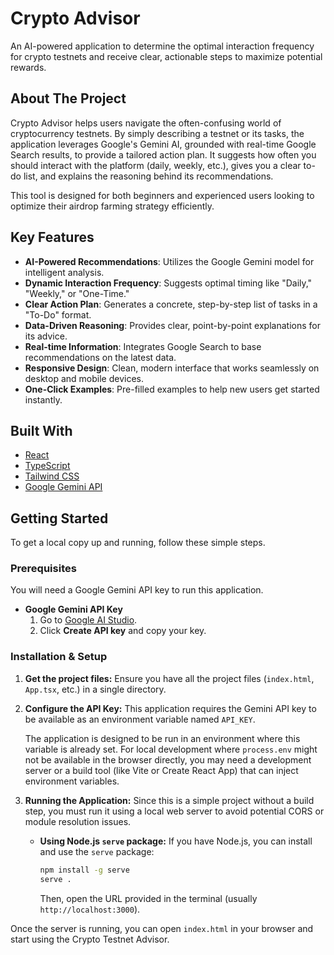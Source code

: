# Crypto Advisor

An AI-powered application to determine the optimal interaction frequency for crypto testnets and receive clear, actionable steps to maximize potential rewards.

## About The Project

Crypto Advisor helps users navigate the often-confusing world of cryptocurrency testnets. By simply describing a testnet or its tasks, the application leverages Google's Gemini AI, grounded with real-time Google Search results, to provide a tailored action plan. It suggests how often you should interact with the platform (daily, weekly, etc.), gives you a clear to-do list, and explains the reasoning behind its recommendations.

This tool is designed for both beginners and experienced users looking to optimize their airdrop farming strategy efficiently.

## Key Features

- **AI-Powered Recommendations**: Utilizes the Google Gemini model for intelligent analysis.
- **Dynamic Interaction Frequency**: Suggests optimal timing like "Daily," "Weekly," or "One-Time."
- **Clear Action Plan**: Generates a concrete, step-by-step list of tasks in a "To-Do" format.
- **Data-Driven Reasoning**: Provides clear, point-by-point explanations for its advice.
- **Real-time Information**: Integrates Google Search to base recommendations on the latest data.
- **Responsive Design**: Clean, modern interface that works seamlessly on desktop and mobile devices.
- **One-Click Examples**: Pre-filled examples to help new users get started instantly.

## Built With

- [React](https://react.dev/)
- [TypeScript](https://www.typescriptlang.org/)
- [Tailwind CSS](https://tailwindcss.com/)
- [Google Gemini API](https://ai.google.dev/)

## Getting Started

To get a local copy up and running, follow these simple steps.

### Prerequisites

You will need a Google Gemini API key to run this application.

- **Google Gemini API Key**
  1. Go to [Google AI Studio](https://aistudio.google.com/app/apikey).
  2. Click **Create API key** and copy your key.

### Installation & Setup

1.  **Get the project files:**
    Ensure you have all the project files (`index.html`, `App.tsx`, etc.) in a single directory.

2.  **Configure the API Key:**
    This application requires the Gemini API key to be available as an environment variable named `API_KEY`.
    
    The application is designed to be run in an environment where this variable is already set. For local development where `process.env` might not be available in the browser directly, you may need a development server or a build tool (like Vite or Create React App) that can inject environment variables.

3.  **Running the Application:**
    Since this is a simple project without a build step, you must run it using a local web server to avoid potential CORS or module resolution issues.

    - **Using Node.js `serve` package:**
      If you have Node.js, you can install and use the `serve` package:
      ```bash
      npm install -g serve
      serve .
      ```
      Then, open the URL provided in the terminal (usually `http://localhost:3000`).

Once the server is running, you can open `index.html` in your browser and start using the Crypto Testnet Advisor.
